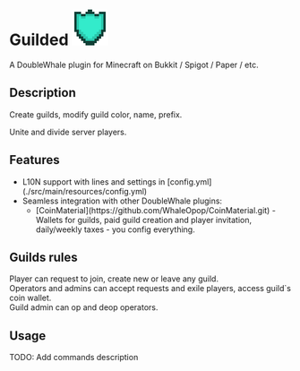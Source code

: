 # Guilded ![Guild badge image](./src/main/resources/guild.png "Guild")
<p>A DoubleWhale plugin for Minecraft on Bukkit / Spigot / Paper / etc.</p>

## Description
<p>Create guilds, modify guild color, name, prefix.</p>
<p>Unite and divide server players.</p>

## Features
<ul>
	<li>L10N support with lines and settings in [config.yml](./src/main/resources/config.yml)</li>
	<li>
		Seamless integration with other DoubleWhale plugins:
		<ul>
			<li>
				[CoinMaterial](https://github.com/WhaleOpop/CoinMaterial.git) - Wallets for guilds, paid guild creation and player invitation, daily/weekly taxes - you config everything.
			</li>
		</ul>
	</li>
</ul>

## Guilds rules
<p>
Player can request to join, create new or leave any guild.<br>Operators and admins can accept requests and exile players, access guild`s coin wallet.<br>Guild admin can op and deop operators.
</p>

## Usage
TODO: Add commands description